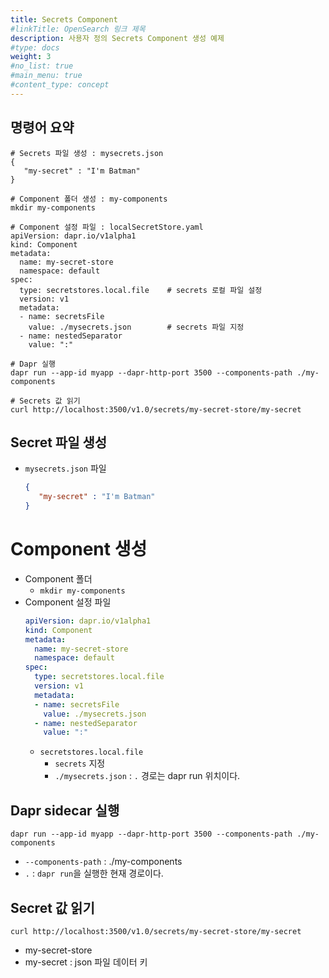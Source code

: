 ```yaml
---
title: Secrets Component
#linkTitle: OpenSearch 링크 제목
description: 사용자 정의 Secrets Component 생성 예제
#type: docs
weight: 3
#no_list: true
#main_menu: true
#content_type: concept
---
```


## 명령어 요약
```shell
# Secrets 파일 생성 : mysecrets.json
{
   "my-secret" : "I'm Batman"
}

# Component 폴더 생성 : my-components 
mkdir my-components

# Component 설정 파일 : localSecretStore.yaml
apiVersion: dapr.io/v1alpha1
kind: Component
metadata:
  name: my-secret-store
  namespace: default
spec:
  type: secretstores.local.file    # secrets 로컬 파일 설정
  version: v1
  metadata:
  - name: secretsFile
    value: ./mysecrets.json        # secrets 파일 지정 
  - name: nestedSeparator
    value: ":"

# Dapr 실행
dapr run --app-id myapp --dapr-http-port 3500 --components-path ./my-components

# Secrets 값 읽기
curl http://localhost:3500/v1.0/secrets/my-secret-store/my-secret
```

## Secret 파일 생성
- `mysecrets.json` 파일
  ```json
  {
     "my-secret" : "I'm Batman"
  }
  ```

# Component 생성
- Component 폴더 
  - `mkdir my-components`
- Component 설정 파일
  ```yaml
  apiVersion: dapr.io/v1alpha1
  kind: Component
  metadata:
    name: my-secret-store
    namespace: default
  spec:
    type: secretstores.local.file
    version: v1
    metadata:
    - name: secretsFile
      value: ./mysecrets.json
    - name: nestedSeparator
      value: ":"
  ```
  - `secretstores.local.file`
    - `secrets` 지정
    - `./mysecrets.json` : `.` 경로는 dapr run 위치이다.

## Dapr sidecar 실행
```shell
dapr run --app-id myapp --dapr-http-port 3500 --components-path ./my-components
```
- `--components-path` : ./my-components
- `.` : `dapr run`을 실행한 현재 경로이다.

## Secret 값 읽기
```shell
curl http://localhost:3500/v1.0/secrets/my-secret-store/my-secret
```
- my-secret-store
- my-secret : json 파일 데이터 키